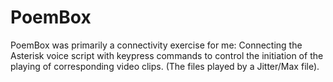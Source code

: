 PoemBox
=======

PoemBox was primarily a connectivity exercise for me: Connecting the Asterisk voice script with keypress commands to control the initiation of the playing of corresponding video clips. (The files played by a Jitter/Max file).  
